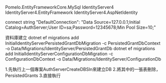 ﻿

Pomelo.EntityFrameworkCore.MySql
IdentityServer4
IdentityServer4.EntityFramework
IdentityServer4.AspNetIdentity

connect string
"DefaultConnection": "Data Source=127.0.0.1;Initial Catalog=AuthServer;User ID=sa;Password=12345678;Min Pool Size=10;"

資料庫建立
dotnet ef migrations add InitialIdentityServerPersistedGrantDbMigration -c PersistedGrantDbContext -o Data/Migrations/IdentityServer/PersistedGrantDb
dotnet ef migrations add InitialIdentityServerConfigurationDbMigration -c ConfigurationDbContext -o Data/Migrations/IdentityServer/ConfigurationDb


1.先執行上一個專案AuthServerCreateDBSln來建立DB
2.將其中的一張表刪除，PersistedGrants
3.直接執行

